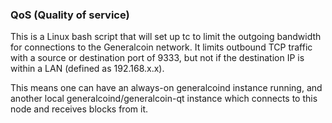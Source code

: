 ### QoS (Quality of service) ###

This is a Linux bash script that will set up tc to limit the outgoing bandwidth for connections to the Generalcoin network. It limits outbound TCP traffic with a source or destination port of 9333, but not if the destination IP is within a LAN (defined as 192.168.x.x).

This means one can have an always-on generalcoind instance running, and another local generalcoind/generalcoin-qt instance which connects to this node and receives blocks from it.
